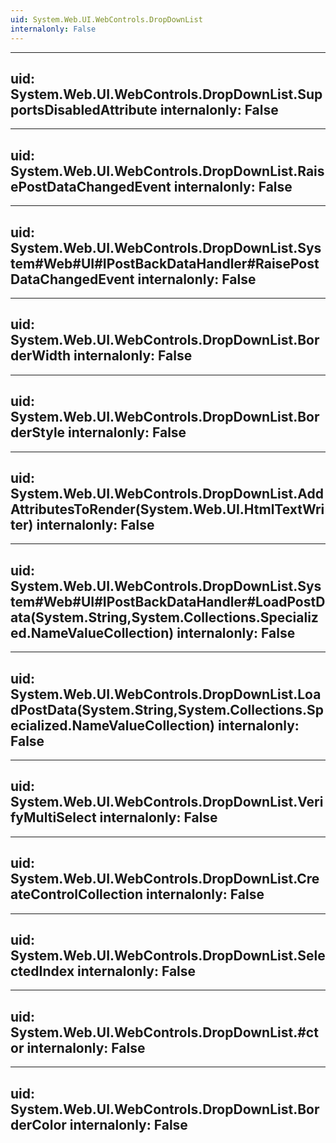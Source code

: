 ```yaml
---
uid: System.Web.UI.WebControls.DropDownList
internalonly: False
---
```


---
uid: System.Web.UI.WebControls.DropDownList.SupportsDisabledAttribute
internalonly: False
---

---
uid: System.Web.UI.WebControls.DropDownList.RaisePostDataChangedEvent
internalonly: False
---

---
uid: System.Web.UI.WebControls.DropDownList.System#Web#UI#IPostBackDataHandler#RaisePostDataChangedEvent
internalonly: False
---

---
uid: System.Web.UI.WebControls.DropDownList.BorderWidth
internalonly: False
---

---
uid: System.Web.UI.WebControls.DropDownList.BorderStyle
internalonly: False
---

---
uid: System.Web.UI.WebControls.DropDownList.AddAttributesToRender(System.Web.UI.HtmlTextWriter)
internalonly: False
---

---
uid: System.Web.UI.WebControls.DropDownList.System#Web#UI#IPostBackDataHandler#LoadPostData(System.String,System.Collections.Specialized.NameValueCollection)
internalonly: False
---

---
uid: System.Web.UI.WebControls.DropDownList.LoadPostData(System.String,System.Collections.Specialized.NameValueCollection)
internalonly: False
---

---
uid: System.Web.UI.WebControls.DropDownList.VerifyMultiSelect
internalonly: False
---

---
uid: System.Web.UI.WebControls.DropDownList.CreateControlCollection
internalonly: False
---

---
uid: System.Web.UI.WebControls.DropDownList.SelectedIndex
internalonly: False
---

---
uid: System.Web.UI.WebControls.DropDownList.#ctor
internalonly: False
---

---
uid: System.Web.UI.WebControls.DropDownList.BorderColor
internalonly: False
---
